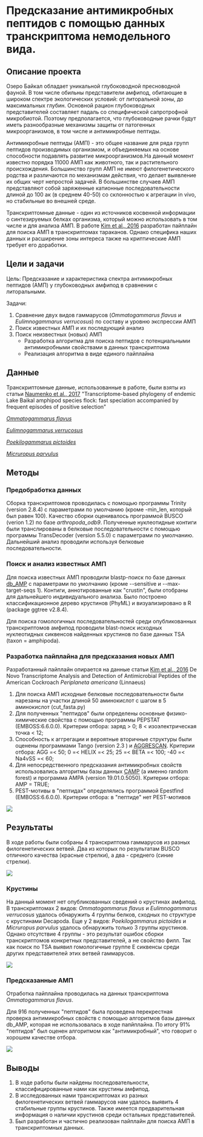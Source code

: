 # Предсказание антимикробных пептидов с помощью данных транскриптома немодельного вида.

## Описание проекта

Озеро Байкал обладает уникальной глубоководной пресноводной фауной. В том числе обильны представители амфипод, обитающие в широком спектре экологических условий: от литоральной зоны, до максимальных глубин. Основной рацион глубоководных представителей составляет падаль со специфической сапротрофной микробиотой. Поэтому предполагается, что глубоководные рачки будут иметь разнообразные механизмы защиты от патогенных микроорганизмов, в том числе и антимикробные пептиды.  

Антимикробные пептиды (АМП) - это общее название для ряда групп пептидов производимых организмом, и объединяемых на основе способности подавлять развитие микроорганизмов.На данный момент известно порядка 11000 АМП как животного, так и растительного происхождения. Большинство групп АМП не имеют филогенетического родства и различаются по механизмам действия, что делает выявление их общих черт непростой задачей. В большинстве случаев АМП представляют собой заряженные катионные последовательности длиной до 100 ак (в среднем 40-50) со склонностью к агрегации in vivo, но стабильные во внешней среде. 

Транскриптомные данные - один из источников косвенной информации о синтезируемых белках организма, который можно использовать в том числе и для анализа АМП. В работе [Kim et al., 2016][7] разработан пайплайн для поиска АМП в транскриптомах тараканов. Однако специфика наших данных и расширение зоны интереса также на криптические АМП требует его доработки. 

## Цели и задачи

Цель:
Предсказание и характеристика спектра антимикробных пептидов (АМП) у глубоководных амфипод в сравнении с литоральными.

Задачи: 

1) Сравнение двух видов гаммарусов (*Ommatogammarus flavus*  и  *Eulimnogammarus verrucosus*) по составу и уровню экспрессии АМП
2) Поиск известных АМП  и их последующий анализ
3) Поиск неизвестных (новых) АМП 
    * Разработка алгоритма для поиска пептидов с потенциальными антимикробными свойствами в данных транскриптома
    * Реализация алгоритма в виде единого пайплайна

## Данные

Транскриптомные данные, использованные в работе, были взяты из статьи [Naumenko et al., 2017][5] "Transcriptome-based phylogeny of endemic Lake Baikal amphipod species flock: fast speciation accompanied by frequent episodes of positive selection"

[5]: https://www.ncbi.nlm.nih.gov/pubmed/27859915

[*Ommatogammarus flavus*][1]

[*Eulimnogammarus verrucosus*][2]

[*Poekilogammarus pictoides*][3]

[*Micruropus parvulus*][4]

[1]: https://trace.ncbi.nlm.nih.gov/Traces/sra/sra.cgi?view=run_browser&run=SRR3467086
[2]: https://trace.ncbi.nlm.nih.gov/Traces/sra/?run=SRR3467068
[3]: https://trace.ncbi.nlm.nih.gov/Traces/sra/?run=SRR3467101
[4]: https://trace.ncbi.nlm.nih.gov/Traces/sra/?run=SRR3467081

## Методы

### Предобработка данных
Сборка транскриптомов проводилась с помощью программы Trinity (version 2.8.4) с параметрами по умолчанию (кроме -min_len, который был равен 100). Качество сборки оценивалось программой BUSCO (verion 1.2) по базе *arthropoda_odb9*. Полученные нуклеотидные контиги были транслированы в белковые последовательности с помощью программы TransDecoder (version 5.5.0) с параметрами по умолчанию. Дальнейший анализ проводили используя белковые последовательности. 

### Поиск и анализ известных АМП
Для поиска известных АМП проводили blastp-поиск по базе данных [db_AMP][6] с параметрами по умолчанию (кроме --sensitive и --max-target-seqs 1). Контиги, аннотированные как "crustin", были отобраны для дальнейшего индивидуального анализа. Было построено классификационное дерево крустинов (PhyML) и визуализировано в R (package ggtree v2.8.4).

Для поиска гомологичных последовательностей среди опубликованных транскриптомов амфипод проводили blast-поиск исходных нуклеотидных сиквенсов найденных крустинов по базе данных TSA (taxon = amphipoda).

[6]: http://140.138.77.240/~dbamp/introduction.php

### Разработка пайплайна для предсказания новых АМП

Разработанный пайплайн опирается на данные статьи [Kim et al., 2016][7] De Novo Transcriptome Analysis and Detection of Antimicrobial Peptides of the American Cockroach *Periplaneta americana* (Linnaeus)

[7]: https://journals.plos.org/plosone/article?id=10.1371/journal.pone.0155304


1. Для поиска АМП исходные белковые последовательности были нарезаны на участки длиной 50 аминокислот с шагом в 5 аминокислот (cut_fasta.py)
2. Для полученных "пептидов" были определены основные физико-химические свойства с помощью программы PEPSTAT (EMBOSS:6.6.0.0). Критерии отбора: заряд > 0; 8 < изоэлектрическая точка < 12;  
3. Способность к аггрегации и вероятные вторичные структуры были оценены программами Tango (version 2.3 ) и [AGGRESCAN][9]. Критерии отбора: AGG =< 50; 0 =< HELIX =< 25; 25 =< BETA =< 100; -40 =< Na4vSS =< 60;
4. Для непосредственного предсказания антимикробных свойств использовались алгоритмы базы данных [CAMP][8] (а именно random forest) и программа AMPA (version 19.01.0.5050). Критерии отбора: AMP = TRUE;
5. PEST-мотивы в "пептидах" определялись программой Epestfind (EMBOSS:6.6.0.0). Критерии отбора: в "пептиде" нет PEST-мотивов

![](https://github.com/IrinaBabkina/Antimicrobial_peptide/blob/production/Result/Pipeline.png?raw=true)

[8]: http://www.camp.bicnirrh.res.in/index.php
[9]: http://bioinf.uab.es/aggrescan/

## Результаты

В ходе работы были собраны 4 транскриптома гаммарусов из разных филогенетических ветвей. Два из которых по результатам BUSCO отличного качества (красные стрелки), а два - среднего (синие стрелки). 

![](https://github.com/IrinaBabkina/Antimicrobial_peptide/blob/production/Result/Transcriptome_assembly.png?raw=true)

### Крустины 

На данный момент нет опубликованных сведений о крустинах амфипод. В транскриптомах 2 видов: *Ommatogammarus flavus*  и  *Eulimnogammarus verrucosus* удалось обнаружить 4 группы белков, сходных по структуре с крустинами Decapoda. Еще у 2 видов: *Poekilogammarus pictoides* и *Micruropus parvulus* удалось обнаружить только 3 группы крустинов. Однако отсутствие 4 группы - это результат ошибок сборки транскриптомов конкретных представителей, а не свойство филл. Так как поиск по TSA выявил гомологичные группе Е сиквенсы среди других представителей этих ветвей гаммарусов. 

![](https://github.com/IrinaBabkina/Antimicrobial_peptide/blob/production/Result/Crustin_tree.png?raw=true)

### Предсказанные АМП

Отработка пайплайна проводилась на данных транскриптома *Ommatogammarus flavus*.

Для 916 полученных "пептидов" была проведена перекрестная проверка антимикробных свойств с помощью алгоритмов базы данных db_AMP, которая не использовалась в ходе папйплайна. По итогу 91% "пептидов" был оценен алгоритмом как "антимикробный", что говорит о хорошем качестве отбора. 

![](https://github.com/IrinaBabkina/Antimicrobial_peptide/blob/production/Result/Reduction_data.png?raw=true)

## Выводы

1) В ходе работы были найдены последовательности, классифицированные нами как крустины амфипод.
2) В исследованных нами транскриптомах из разных филогенетических ветвей гаммарусов нам удалось выявить 4 стабильные группы крустинов. Также имеется предварительная информация о наличии крустинов среди остальных представителей.
3) Был разработан и частично реализован пайплайн для поиска АМП в транскриптомных данных.

 